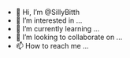 - 👋 Hi, I’m @SillyBitth
- 👀 I’m interested in ...
- 🌱 I’m currently learning ...
- 💞️ I’m looking to collaborate on ...
- 📫 How to reach me ...

<!---
SillyBitth/SillyBitth is a ✨ special ✨ repository because its `README.md` (this file) appears on your GitHub profile.
You can click the Preview link to take a look at your changes.
--->
